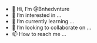 - 👋 Hi, I’m @Bnhedvnture
- 👀 I’m interested in ...
- 🌱 I’m currently learning ...
- 💞️ I’m looking to collaborate on ...
- 📫 How to reach me ...

<!---
Bnhedvnture/Bnhedvnture is a ✨ special ✨ repository because its `README.md` (this file) appears on your GitHub profile.
You can click the Preview link to take a look at your changes.
--->
